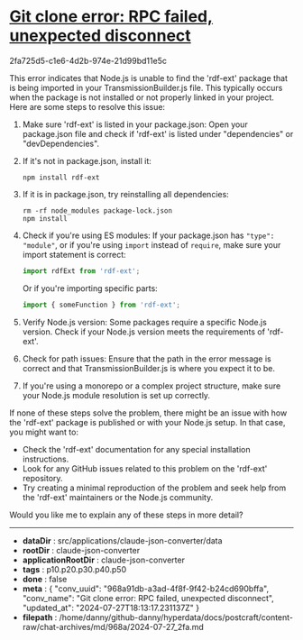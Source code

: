 # [Git clone error: RPC failed, unexpected disconnect](https://claude.ai/chat/968a91db-a3ad-4f8f-9f42-b24cd690bffa)

2fa725d5-c1e6-4d2b-974e-21d99bd11e5c

 This error indicates that Node.js is unable to find the 'rdf-ext' package that is being imported in your TransmissionBuilder.js file. This typically occurs when the package is not installed or not properly linked in your project. Here are some steps to resolve this issue:

1. Make sure 'rdf-ext' is listed in your package.json:
   Open your package.json file and check if 'rdf-ext' is listed under "dependencies" or "devDependencies".

2. If it's not in package.json, install it:
   ```
   npm install rdf-ext
   ```

3. If it is in package.json, try reinstalling all dependencies:
   ```
   rm -rf node_modules package-lock.json
   npm install
   ```

4. Check if you're using ES modules:
   If your package.json has `"type": "module"`, or if you're using `import` instead of `require`, make sure your import statement is correct:
   ```javascript
   import rdfExt from 'rdf-ext';
   ```
   Or if you're importing specific parts:
   ```javascript
   import { someFunction } from 'rdf-ext';
   ```

5. Verify Node.js version:
   Some packages require a specific Node.js version. Check if your Node.js version meets the requirements of 'rdf-ext'.

6. Check for path issues:
   Ensure that the path in the error message is correct and that TransmissionBuilder.js is where you expect it to be.

7. If you're using a monorepo or a complex project structure, make sure your Node.js module resolution is set up correctly.

If none of these steps solve the problem, there might be an issue with how the 'rdf-ext' package is published or with your Node.js setup. In that case, you might want to:

- Check the 'rdf-ext' documentation for any special installation instructions.
- Look for any GitHub issues related to this problem on the 'rdf-ext' repository.
- Try creating a minimal reproduction of the problem and seek help from the 'rdf-ext' maintainers or the Node.js community.

Would you like me to explain any of these steps in more detail?

---

* **dataDir** : src/applications/claude-json-converter/data
* **rootDir** : claude-json-converter
* **applicationRootDir** : claude-json-converter
* **tags** : p10.p20.p30.p40.p50
* **done** : false
* **meta** : {
  "conv_uuid": "968a91db-a3ad-4f8f-9f42-b24cd690bffa",
  "conv_name": "Git clone error: RPC failed, unexpected disconnect",
  "updated_at": "2024-07-27T18:13:17.231137Z"
}
* **filepath** : /home/danny/github-danny/hyperdata/docs/postcraft/content-raw/chat-archives/md/968a/2024-07-27_2fa.md